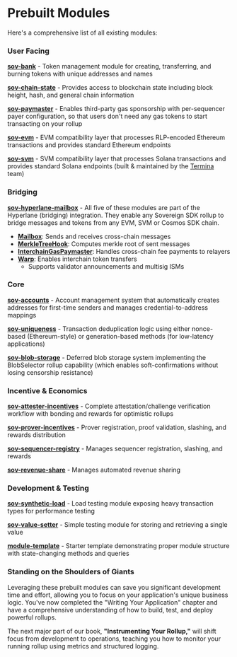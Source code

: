 # Prebuilt Modules

Here's a comprehensive list of all existing modules: 

### User Facing

[**sov-bank**](fix-link) - Token management module for
creating, transferring, and burning tokens
with unique addresses and names

[**sov-chain-state**](fix-link) - Provides access to
blockchain state including block height, hash,
and general chain information

[**sov-paymaster**](fix-link) - Enables third-party gas
sponsorship with per-sequencer payer
configuration, so that users don't need any gas 
tokens to start transacting on your rollup

[**sov-evm**](fix-link) - EVM compatibility layer that
processes RLP-encoded Ethereum transactions
and provides standard Ethereum endpoints

[**sov-svm**](fix-link) - SVM compatibility layer that
processes Solana transactions
and provides standard Solana endpoints (built & maintained by the [Termina](https://www.termina.technology/) team)

### Bridging

[**sov-hyperlane-mailbox**](fix-link) - All five of these modules are 
part of the Hyperlane (bridging) integration. They enable 
any Sovereign SDK rollup to bridge messages and tokens from
any EVM, SVM or Cosmos SDK chain.
- [**Mailbox**](fix-link): Sends and receives cross-chain
  messages
- [**MerkleTreeHook**](fix-link): Computes merkle root of
  sent messages
- [**InterchainGasPaymaster**](fix-link): Handles
  cross-chain fee payments to relayers
- [**Warp**](fix-link): Enables interchain token transfers
    - Supports validator announcements and
  multisig ISMs

### Core

[**sov-accounts**](fix-link) - Account management system
that automatically creates addresses for
first-time senders and manages
credential-to-address mappings

[**sov-uniqueness**](fix-link) - Transaction deduplication
logic using either nonce-based (Ethereum-style) or
generation-based methods (for low-latency applications)

[**sov-blob-storage**](fix-link) - Deferred blob storage
system implementing the BlobSelector rollup
capability (which enables soft-confirmations
without losing censorship resistance)


### Incentive & Economics

[**sov-attester-incentives**](fix-link) - Complete
attestation/challenge verification workflow
with bonding and rewards for optimistic
rollups

[**sov-prover-incentives**](fix-link) - Prover
registration, proof validation, slashing, and
rewards distribution

[**sov-sequencer-registry**](fix-link) - Manages sequencer
registration, slashing, and rewards

[**sov-revenue-share**](fix-link) - Manages automated revenue sharing

### Development & Testing

[**sov-synthetic-load**](fix-link) - Load testing module
exposing heavy transaction types for
performance testing

[**sov-value-setter**](fix-link) - Simple testing module
for storing and retrieving a single value

[**module-template**](fix-link) - Starter template
demonstrating proper module structure with
state-changing methods and queries

### Standing on the Shoulders of Giants

Leveraging these prebuilt modules can save you significant development time and effort, allowing you to focus on your application's unique business logic. You've now completed the "Writing Your Application" chapter and have a comprehensive understanding of how to build, test, and deploy powerful rollups.

The next major part of our book, **"Instrumenting Your Rollup,"** will shift focus from development to operations, teaching you how to monitor your running rollup using metrics and structured logging.